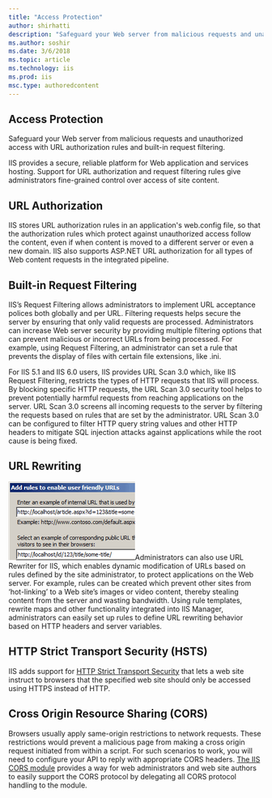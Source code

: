 ```yaml
---
title: "Access Protection"
author: shirhatti
description: "Safeguard your Web server from malicious requests and unauthorized access with URL authorization rules and built-in request filtering."
ms.author: soshir
ms.date: 3/6/2018
ms.topic: article
ms.technology: iis
ms.prod: iis
msc.type: authoredcontent
---
```

Access Protection
-----------------
Safeguard your Web server from malicious requests and unauthorized access with URL authorization rules and built-in request filtering.

IIS provides a secure, reliable platform for Web application and services hosting. Support for URL authorization and request filtering rules give administrators fine-grained control over access of site content.

## URL Authorization

IIS stores URL authorization rules in an application's web.config file, so that the authorization rules which protect against unauthorized access follow the content, even if when content is moved to a different server or even a new domain. IIS also supports ASP.NET URL authorization for all types of Web content requests in the integrated pipeline.

## Built-in Request Filtering

IIS’s Request Filtering allows administrators to implement URL acceptance polices both globally and per URL. Filtering requests helps secure the server by ensuring that only valid requests are processed. Administrators can increase Web server security by providing multiple filtering options that can prevent malicious or incorrect URLs from being processed. For example, using Request Filtering, an administrator can set a rule that prevents the display of files with certain file extensions, like .ini.

For IIS 5.1 and IIS 6.0 users, IIS provides URL Scan 3.0 which, like IIS Request Filtering, restricts the types of HTTP requests that IIS will process. By blocking specific HTTP requests, the URL Scan 3.0 security tool helps to prevent potentially harmful requests from reaching applications on the server. URL Scan 3.0 screens all incoming requests to the server by filtering the requests based on rules that are set by the administrator. URL Scan 3.0 can be configured to filter HTTP query string values and other HTTP headers to mitigate SQL injection attacks against applications while the root cause is being fixed.

## URL Rewriting

![Url Rewriter](access-protection/_static/url-rewriter-small.png)Administrators can also use URL Rewriter for IIS, which enables dynamic modification of URLs based on rules defined by the site administrator, to protect applications on the Web server. For example, rules can be created which prevent other sites from ‘hot-linking’ to a Web site’s images or video content, thereby stealing content from the server and wasting bandwidth. Using rule templates, rewrite maps and other functionality integrated into IIS Manager, administrators can easily set up rules to define URL rewriting behavior based on HTTP headers and server variables.

## HTTP Strict Transport Security (HSTS)

IIS adds support for [HTTP Strict Transport Security](https://docs.microsoft.com/en-us/iis/get-started/whats-new-in-iis-10-version-1709/iis-10-version-1709-hsts) that lets a web site instruct to browsers that the specified web site should only be accessed using HTTPS instead of HTTP.

## Cross Origin Resource Sharing (CORS)

Browsers usually apply same-origin restrictions to network requests. These restrictions would prevent a malicious page from making a cross origin request initiated from within a script. For such scenarios to work, you will need to configure your API to reply with appropriate CORS headers. [The IIS CORS module](https://docs.microsoft.com/en-us/iis/extensions/cors-module/cors-module-configuration-reference) provides a way for web administrators and web site authors to easily support the CORS protocol by delegating all CORS protocol handling to the module.
